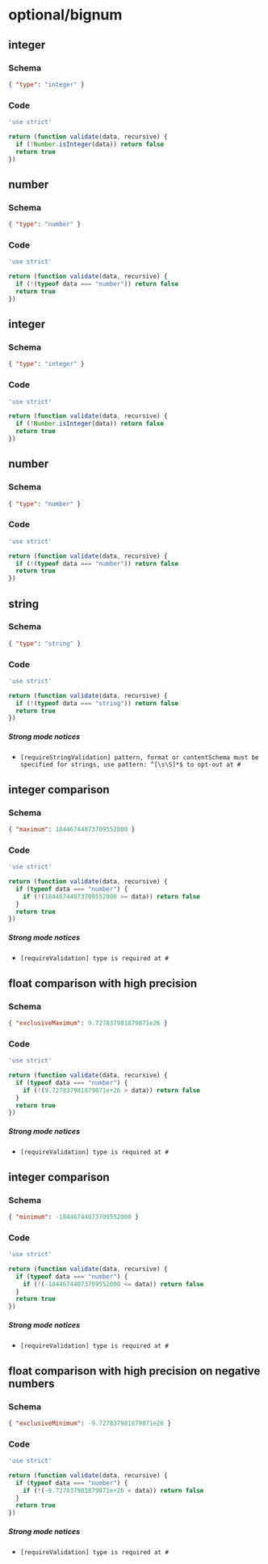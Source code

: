# optional/bignum

## integer

### Schema

```json
{ "type": "integer" }
```

### Code

```js
'use strict'

return (function validate(data, recursive) {
  if (!Number.isInteger(data)) return false
  return true
})
```


## number

### Schema

```json
{ "type": "number" }
```

### Code

```js
'use strict'

return (function validate(data, recursive) {
  if (!(typeof data === "number")) return false
  return true
})
```


## integer

### Schema

```json
{ "type": "integer" }
```

### Code

```js
'use strict'

return (function validate(data, recursive) {
  if (!Number.isInteger(data)) return false
  return true
})
```


## number

### Schema

```json
{ "type": "number" }
```

### Code

```js
'use strict'

return (function validate(data, recursive) {
  if (!(typeof data === "number")) return false
  return true
})
```


## string

### Schema

```json
{ "type": "string" }
```

### Code

```js
'use strict'

return (function validate(data, recursive) {
  if (!(typeof data === "string")) return false
  return true
})
```

##### Strong mode notices

 * `[requireStringValidation] pattern, format or contentSchema must be specified for strings, use pattern: ^[\s\S]*$ to opt-out at #`


## integer comparison

### Schema

```json
{ "maximum": 18446744073709552000 }
```

### Code

```js
'use strict'

return (function validate(data, recursive) {
  if (typeof data === "number") {
    if (!(18446744073709552000 >= data)) return false
  }
  return true
})
```

##### Strong mode notices

 * `[requireValidation] type is required at #`


## float comparison with high precision

### Schema

```json
{ "exclusiveMaximum": 9.727837981879871e26 }
```

### Code

```js
'use strict'

return (function validate(data, recursive) {
  if (typeof data === "number") {
    if (!(9.727837981879871e+26 > data)) return false
  }
  return true
})
```

##### Strong mode notices

 * `[requireValidation] type is required at #`


## integer comparison

### Schema

```json
{ "minimum": -18446744073709552000 }
```

### Code

```js
'use strict'

return (function validate(data, recursive) {
  if (typeof data === "number") {
    if (!(-18446744073709552000 <= data)) return false
  }
  return true
})
```

##### Strong mode notices

 * `[requireValidation] type is required at #`


## float comparison with high precision on negative numbers

### Schema

```json
{ "exclusiveMinimum": -9.727837981879871e26 }
```

### Code

```js
'use strict'

return (function validate(data, recursive) {
  if (typeof data === "number") {
    if (!(-9.727837981879871e+26 < data)) return false
  }
  return true
})
```

##### Strong mode notices

 * `[requireValidation] type is required at #`

